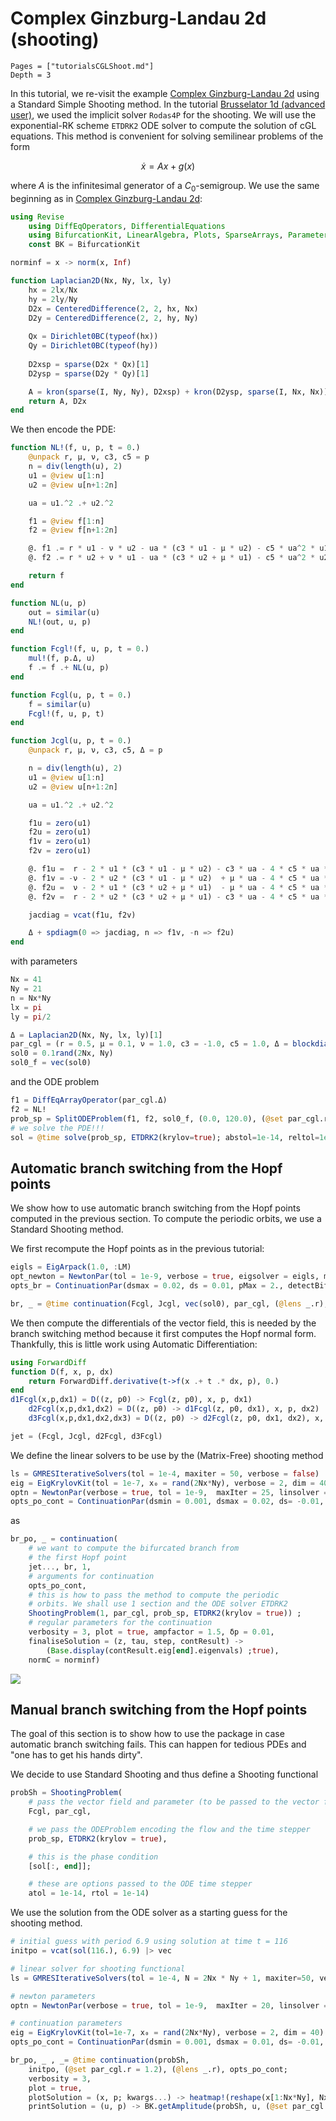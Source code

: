 # Complex Ginzburg-Landau 2d (shooting)

```@contents
Pages = ["tutorialsCGLShoot.md"]
Depth = 3
```

In this tutorial, we re-visit the example [Complex Ginzburg-Landau 2d](@ref) using a Standard Simple Shooting method. In the tutorial [Brusselator 1d (advanced user)](@ref), we used the implicit solver `Rodas4P` for the shooting. We will use the exponential-RK scheme `ETDRK2` ODE solver to compute the solution of cGL equations. This method is convenient for solving semilinear problems of the form 

$$\dot x = Ax+g(x)$$ 

where $A$ is the infinitesimal generator of a $C_0$-semigroup. We use the same beginning as in [Complex Ginzburg-Landau 2d](@ref):

```julia
using Revise
	using DiffEqOperators, DifferentialEquations
	using BifurcationKit, LinearAlgebra, Plots, SparseArrays, Parameters, Setfield
	const BK = BifurcationKit

norminf = x -> norm(x, Inf)

function Laplacian2D(Nx, Ny, lx, ly)
	hx = 2lx/Nx
	hy = 2ly/Ny
	D2x = CenteredDifference(2, 2, hx, Nx)
	D2y = CenteredDifference(2, 2, hy, Ny)
	
	Qx = Dirichlet0BC(typeof(hx))
	Qy = Dirichlet0BC(typeof(hy))
	
	D2xsp = sparse(D2x * Qx)[1]
	D2ysp = sparse(D2y * Qy)[1]

	A = kron(sparse(I, Ny, Ny), D2xsp) + kron(D2ysp, sparse(I, Nx, Nx))
	return A, D2x
end
```

We then encode the PDE:

```julia
function NL!(f, u, p, t = 0.)
	@unpack r, μ, ν, c3, c5 = p
	n = div(length(u), 2)
	u1 = @view u[1:n]
	u2 = @view u[n+1:2n]

	ua = u1.^2 .+ u2.^2

	f1 = @view f[1:n]
	f2 = @view f[n+1:2n]

	@. f1 .= r * u1 - ν * u2 - ua * (c3 * u1 - μ * u2) - c5 * ua^2 * u1
	@. f2 .= r * u2 + ν * u1 - ua * (c3 * u2 + μ * u1) - c5 * ua^2 * u2

	return f
end

function NL(u, p)
	out = similar(u)
	NL!(out, u, p)
end

function Fcgl!(f, u, p, t = 0.)
	mul!(f, p.Δ, u)
	f .= f .+ NL(u, p)
end

function Fcgl(u, p, t = 0.)
	f = similar(u)
	Fcgl!(f, u, p, t)
end

function Jcgl(u, p, t = 0.)
	@unpack r, μ, ν, c3, c5, Δ = p

	n = div(length(u), 2)
	u1 = @view u[1:n]
	u2 = @view u[n+1:2n]

	ua = u1.^2 .+ u2.^2

	f1u = zero(u1)
	f2u = zero(u1)
	f1v = zero(u1)
	f2v = zero(u1)

	@. f1u =  r - 2 * u1 * (c3 * u1 - μ * u2) - c3 * ua - 4 * c5 * ua * u1^2 - c5 * ua^2
	@. f1v = -ν - 2 * u2 * (c3 * u1 - μ * u2)  + μ * ua - 4 * c5 * ua * u1 * u2
	@. f2u =  ν - 2 * u1 * (c3 * u2 + μ * u1)  - μ * ua - 4 * c5 * ua * u1 * u2
	@. f2v =  r - 2 * u2 * (c3 * u2 + μ * u1) - c3 * ua - 4 * c5 * ua * u2 ^2 - c5 * ua^2

	jacdiag = vcat(f1u, f2v)

	Δ + spdiagm(0 => jacdiag, n => f1v, -n => f2u)
end
```

with parameters 

```julia
Nx = 41
Ny = 21
n = Nx*Ny
lx = pi
ly = pi/2

Δ = Laplacian2D(Nx, Ny, lx, ly)[1]
par_cgl = (r = 0.5, μ = 0.1, ν = 1.0, c3 = -1.0, c5 = 1.0, Δ = blockdiag(Δ, Δ))
sol0 = 0.1rand(2Nx, Ny)
sol0_f = vec(sol0)
```

and the ODE problem

```julia
f1 = DiffEqArrayOperator(par_cgl.Δ)
f2 = NL!
prob_sp = SplitODEProblem(f1, f2, sol0_f, (0.0, 120.0), (@set par_cgl.r = 1.2), dt = 0.1)
# we solve the PDE!!!
sol = @time solve(prob_sp, ETDRK2(krylov=true); abstol=1e-14, reltol=1e-14)
```

## Automatic branch switching from the Hopf points

We show how to use automatic branch switching from the Hopf points computed in the previous section. To compute the periodic orbits, we use a Standard Shooting method. 

We first recompute the Hopf points as in the previous tutorial:

```julia
eigls = EigArpack(1.0, :LM)
opt_newton = NewtonPar(tol = 1e-9, verbose = true, eigsolver = eigls, maxIter = 20)
opts_br = ContinuationPar(dsmax = 0.02, ds = 0.01, pMax = 2., detectBifurcation = 3, nev = 15, newtonOptions = (@set opt_newton.verbose = false), nInversion = 4)

br, _ = @time continuation(Fcgl, Jcgl, vec(sol0), par_cgl, (@lens _.r), opts_br, verbosity = 0)
```

We then compute the differentials of the vector field, this is needed by the branch switching method because it first computes the Hopf normal form. Thankfully, this is little work using Automatic Differentiation:

```julia
using ForwardDiff
function D(f, x, p, dx)
	return ForwardDiff.derivative(t->f(x .+ t .* dx, p), 0.)
end
d1Fcgl(x,p,dx1) = D((z, p0) -> Fcgl(z, p0), x, p, dx1)
	d2Fcgl(x,p,dx1,dx2) = D((z, p0) -> d1Fcgl(z, p0, dx1), x, p, dx2)
	d3Fcgl(x,p,dx1,dx2,dx3) = D((z, p0) -> d2Fcgl(z, p0, dx1, dx2), x, p, dx3)

jet = (Fcgl, Jcgl, d2Fcgl, d3Fcgl)
```

We define the linear solvers to be use by the (Matrix-Free) shooting method

```julia
ls = GMRESIterativeSolvers(tol = 1e-4, maxiter = 50, verbose = false)
eig = EigKrylovKit(tol = 1e-7, x₀ = rand(2Nx*Ny), verbose = 2, dim = 40)
optn = NewtonPar(verbose = true, tol = 1e-9,  maxIter = 25, linsolver = ls, eigsolver = eig)
opts_po_cont = ContinuationPar(dsmin = 0.001, dsmax = 0.02, ds= -0.01, pMax = 2.5, maxSteps = 32, newtonOptions = optn, nev = 15, precisionStability = 1e-3, detectBifurcation = 3, plotEveryNsteps = 1)
```

as

```julia
br_po, _ = continuation(
	# we want to compute the bifurcated branch from 
	# the first Hopf point
	jet..., br, 1,
	# arguments for continuation
	opts_po_cont,
	# this is how to pass the method to compute the periodic
	# orbits. We shall use 1 section and the ODE solver ETDRK2
	ShootingProblem(1, par_cgl, prob_sp, ETDRK2(krylov = true)) ;
	# regular parameters for the continuation
	verbosity = 3, plot = true, ampfactor = 1.5, δp = 0.01,
	finaliseSolution = (z, tau, step, contResult) ->
		(Base.display(contResult.eig[end].eigenvals) ;true),
	normC = norminf)
```

![](cgl-sh-br.png)

## Manual branch switching from the Hopf points

The goal of this section is to show how to use the package in case automatic branch switching fails. This can happen for tedious PDEs and "one has to get his hands dirty".

We decide to use Standard Shooting and thus define a Shooting functional

```julia
probSh = ShootingProblem(
	# pass the vector field and parameter (to be passed to the vector field)
	Fcgl, par_cgl,

	# we pass the ODEProblem encoding the flow and the time stepper
	prob_sp, ETDRK2(krylov = true),

	# this is the phase condition
	[sol[:, end]];

	# these are options passed to the ODE time stepper
	atol = 1e-14, rtol = 1e-14)
```

We use the solution from the ODE solver as a starting guess for the shooting method.

```julia
# initial guess with period 6.9 using solution at time t = 116
initpo = vcat(sol(116.), 6.9) |> vec

# linear solver for shooting functional
ls = GMRESIterativeSolvers(tol = 1e-4, N = 2Nx * Ny + 1, maxiter=50, verbose = false)

# newton parameters
optn = NewtonPar(verbose = true, tol = 1e-9,  maxIter = 20, linsolver = ls)

# continuation parameters
eig = EigKrylovKit(tol=1e-7, x₀ = rand(2Nx*Ny), verbose = 2, dim = 40)
opts_po_cont = ContinuationPar(dsmin = 0.001, dsmax = 0.01, ds= -0.01, pMax = 1.5, maxSteps = 60, newtonOptions = (@set optn.eigsolver = eig), nev = 5, precisionStability = 1e-3, detectBifurcation = 3)

br_po, _ , _= @time continuation(probSh,
	initpo, (@set par_cgl.r = 1.2), (@lens _.r), opts_po_cont;
	verbosity = 3,
	plot = true,
	plotSolution = (x, p; kwargs...) -> heatmap!(reshape(x[1:Nx*Ny], Nx, Ny); color=:viridis, kwargs...),
	printSolution = (u, p) -> BK.getAmplitude(probSh, u, (@set par_cgl.r = p); ratio = 2), normC = norminf)
```

